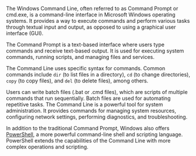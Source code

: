 The Windows Command Line, often referred to as Command Prompt or cmd.exe, is a command-line interface in Microsoft Windows operating systems. It provides a way to execute commands and perform various tasks through textual input and output, as opposed to using a graphical user interface (GUI).

The Command Prompt is a text-based interface where users type commands and receive text-based output. It is used for executing system commands, running scripts, and managing files and services.

The Command Line uses specific syntax for commands. Common commands include `dir` (to list files in a directory), `cd` (to change directories), `copy` (to copy files), and `del` (to delete files), among others.

Users can write batch files (.bat or .cmd files), which are scripts of multiple commands that run sequentially. Batch files are used for automating repetitive tasks. The Command Line is a powerful tool for system administration. It provides commands for managing system resources, configuring network settings, performing diagnostics, and troubleshooting.

In addition to the traditional Command Prompt, Windows also offers [PowerShell](../tools/ps.md), a more powerful command-line shell and scripting language. PowerShell extends the capabilities of the Command Line with more complex operations and scripting.
